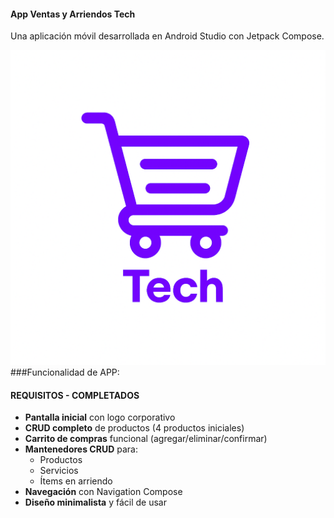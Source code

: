#### App Ventas y Arriendos Tech

Una aplicación móvil desarrollada en Android Studio con Jetpack Compose.

![Logo App](images/tech_logos.png)
###Funcionalidad de APP:

#### REQUISITOS - COMPLETADOS
- **Pantalla inicial** con logo corporativo
- **CRUD completo** de productos (4 productos iniciales)
- **Carrito de compras** funcional (agregar/eliminar/confirmar)
- **Mantenedores CRUD** para:
  - Productos
  - Servicios 
  - Ítems en arriendo
- **Navegación** con Navigation Compose
- **Diseño minimalista** y fácil de usar
